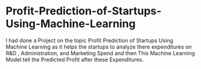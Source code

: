 # Profit-Prediction-of-Startups-Using-Machine-Learning
I had done a Project on the topic Profit Prediction of Startups Using Machine Learning as it helps the startups to analyze there expenditures on R&amp;D , Administration, and Marketing Spend and then This Machine Learning Model tell the Predicted Profit after these Expenditures.
